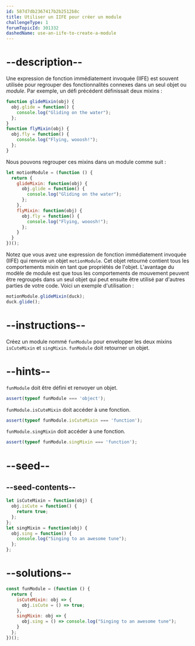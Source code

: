 ```yaml
---
id: 587d7db2367417b2b2512b8c
title: Utiliser un IIFE pour créer un module
challengeType: 1
forumTopicId: 301332
dashedName: use-an-iife-to-create-a-module
---
```


# --description--

Une expression de fonction immédiatement invoquée (IIFE) est souvent utilisée pour regrouper des fonctionnalités connexes dans un seul objet ou <dfn>module</dfn>. Par exemple, un défi précédent définissait deux mixins :

```js
function glideMixin(obj) {
  obj.glide = function() {
    console.log("Gliding on the water");
  };
}
function flyMixin(obj) {
  obj.fly = function() {
    console.log("Flying, wooosh!");
  };
}
```

Nous pouvons regrouper ces mixins dans un module comme suit :

```js
let motionModule = (function () {
  return {
    glideMixin: function(obj) {
      obj.glide = function() {
        console.log("Gliding on the water");
      };
    },
    flyMixin: function(obj) {
      obj.fly = function() {
        console.log("Flying, wooosh!");
      };
    }
  }
})();
```

Notez que vous avez une expression de fonction immédiatement invoquée (IIFE) qui renvoie un objet `motionModule`. Cet objet retourné contient tous les comportements mixin en tant que propriétés de l'objet. L'avantage du modèle de module est que tous les comportements de mouvement peuvent être regroupés dans un seul objet qui peut ensuite être utilisé par d'autres parties de votre code. Voici un exemple d'utilisation :

```js
motionModule.glideMixin(duck);
duck.glide();
```

# --instructions--

Créez un module nommé `funModule` pour envelopper les deux mixins `isCuteMixin` et `singMixin`. `funModule` doit retourner un objet.

# --hints--

`funModule` doit être défini et renvoyer un objet.

```js
assert(typeof funModule === 'object');
```

`funModule.isCuteMixin` doit accéder à une fonction.

```js
assert(typeof funModule.isCuteMixin === 'function');
```

`funModule.singMixin` doit accéder à une fonction.

```js
assert(typeof funModule.singMixin === 'function');
```

# --seed--

## --seed-contents--

```js
let isCuteMixin = function(obj) {
  obj.isCute = function() {
    return true;
  };
};
let singMixin = function(obj) {
  obj.sing = function() {
    console.log("Singing to an awesome tune");
  };
};
```

# --solutions--

```js
const funModule = (function () {
  return {
    isCuteMixin: obj => {
      obj.isCute = () => true;
    },
    singMixin: obj => {
      obj.sing = () => console.log("Singing to an awesome tune");
    }
  };
})();
```

